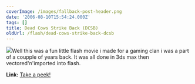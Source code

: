 ```yaml
---
coverImage: /images/fallback-post-header.png
date: '2006-08-10T15:54:24.000Z'
tags: []
title: Dead Cows Strike Back (DCSB)
oldUrl: /flash/dead-cows-strike-back-dcsb
---
```


![](/wp-content/uploads/Image/DCSB.gif)Well this was a fun little flash movie i made for a gaming clan i was a part of a coupple of years back. It was all done in 3ds max then vectored'n'imported into flash.

**Link:** [Take a peek!](https://www.mikecann.co.uk/flash/DCSB.html)
